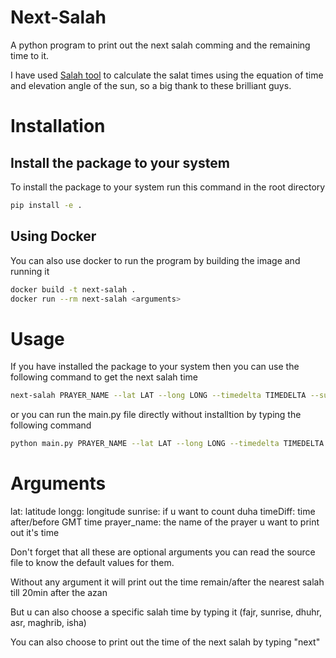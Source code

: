 # Next-Salah

A python program to print out the next salah comming and the remaining time to it.

I have used [Salah tool](https://pypi.org/project/salat/) to calculate the salat times using the equation of time and elevation angle of the sun, so a big thank to these brilliant guys.

# Installation

## Install the package to your system
To install the package to your system run this command in the root directory

```sh
pip install -e .
```

## Using Docker
You can also use docker to run the program by building the image and running it

```sh
docker build -t next-salah .
docker run --rm next-salah <arguments>
```

# Usage

If you have installed the package to your system then you can use the following command to get the next salah time

```sh
next-salah PRAYER_NAME --lat LAT --long LONG --timedelta TIMEDELTA --sunrise
```

or you can run the main.py file directly without installtion by typing the following command

```sh
python main.py PRAYER_NAME --lat LAT --long LONG --timedelta TIMEDELTA --sunrise
```

# Arguments

lat: latitude
longg: longitude
sunrise: if u want to count duha
timeDiff: time after/before GMT time
prayer_name: the name of the prayer u want to print out it's time

Don't forget that all these are optional arguments you can read the source file to know the default values for them.

Without any argument it will print out the time remain/after the nearest salah till 20min after the azan

But u can also choose a specific salah time by typing it (fajr, sunrise, dhuhr, asr, maghrib, isha)

You can also choose to print out the time of the next salah by typing "next"
